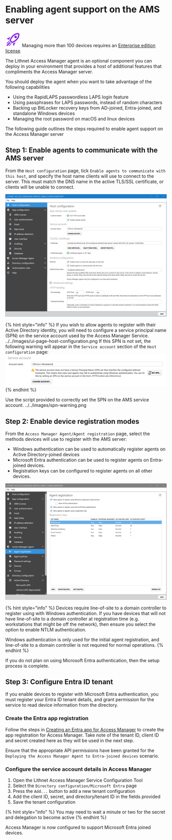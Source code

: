 # Enabling agent support on the AMS server

![](../../images/badge-enterprise-edition-rocket.svg) Managing more than 100 devices requires an  [Enterprise edition license](../../access-manager-editions.md)

The Lithnet Access Manager agent is an optional component you can deploy in your environment that provides a host of additional features that compliments the Access Manager server.

You should deploy the agent when you want to take advantage of the following capabilities
* Using the RapidLAPS passwordless LAPS login feature
* Using passphrases for LAPS passwords, instead of random characters
* Backing up BitLocker recovery keys from AD-joined, Entra-joined, and standalone Windows devices
* Managing the root password on macOS and linux devices

The following guide outlines the steps required to enable agent support on the Access Manager server

## Step 1: Enable agents to communicate with the AMS server

From the `Host configuration` page, tick `Enable agents to communicate with this host`, and specify the host name clients will use to connect to the server. This must match the DNS name in the active TLS/SSL certificate, or clients will be unable to connect.

![](../../images/ui-page-host-configuration.png)

{% hint style="info" %}
If you wish to allow agents to register with their Active Directory identity, you will need to configure a service principal name (SPN) on the service account used by the Access Manager Service.
../../images/ui-page-host-configuration.png
If this SPN is not set, the following warning will appear in the `Service account` section of the `Host configuration` page:
![](../../images/spn-warning.png)
{% endhint %}

Use the script provided to correctly set the SPN on the AMS service account.
../../images/spn-warning.png

## Step 2: Enable device registration modes

From the `Access Manager Agent/Agent registration` page, select the methods devices will use to  register with the AMS server:
- Windows authentication can be used to automatically register agents on Active Directory-joined devices
- Microsoft Entra authentication can be used to register agents on Entra-joined devices.
- Registration keys can be configured to register agents on all other devices.

![](../../images/ui-page-access-manager-agent-agent-registration.png)

{% hint style="info" %}
Devices require line-of-site to a domain controller to register using with Windows authentication. If you have devices that will not have line-of-site to a domain controller at registration time (e.g. workstations that might be off the network), then ensure you select the option to enable NTLM authentication. 

Windows authentication is only used for the initial agent registration, and line-of-site to a domain controller is not required for normal operations.
{% endhint %}

If you do not plan on using Microsoft Entra authentication, then the setup process is complete.

## Step 3: Configure Entra ID tenant

If you enable devices to register with Microsoft Entra authentication, you must register your Entra ID tenant details, and grant permission for the service to read device information from the directory.

### Create the Entra app registration
Follow the steps in [Creating an Entra app for Access Manager](../../help-and-support/advanced-help-topics/creating-an-entra-app.md) to create the app registration for Access Manager. Take note of the tenant ID, client ID and secret created here as they will be used in the next step.

Ensure that the appropriate API permissions have been granted for the `Deploying the Access Manager Agent to Entra-joined devices` scenario.

### Configure the service account details in Access Manager

1. Open the Lithnet Access Manager Service Configuration Tool
2. Select the `Directory configuration/Microsoft Entra` page
3. Press the `Add...` button to add a new tenant configuration
4. Add the client ID, secret, and directory/tenant ID in the fields provided
5. Save the tenant configuration

{% hint style="info" %}
You may need to wait a minute or two for the secret and delegation to become active
{% endhint %}

Access Manager is now configured to support Microsoft Entra joined devices.
